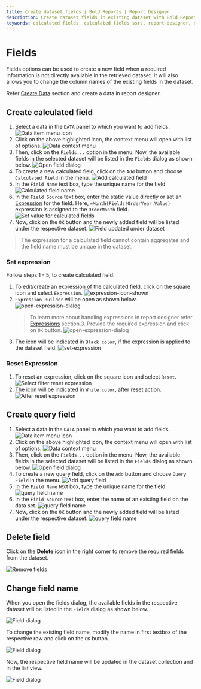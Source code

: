 ```yaml
---
title: Create dataset fields | Bold Reports | Report Designer
description: Create dataset fields in existing dataset with Bold Report Designer to create new values that do not exist in the data source.
keywords: calculated fields, calculated fields ssrs, report-designer, ssrs calculated fields, ssrs, reporting
---
```


# Fields

Fields options can be used to create a new field when a required information is not directly available in the retrieved dataset. It will also allows you to change the column names of the existing fields in the dataset.

Refer [Create Data](/designer-guide/report-designer/manage-data/dataset/create-an-embedded-dataset/#create-an-embedded-dataset) section and create a data in report designer.
## Create calculated field

1. Select a data in the `DATA` panel to which you want to add fields.
![Data item menu icon](/static/assets/on-premise/images/report-designer/manage-data/add-dataset-field/data-item-menu-icon.png)
2. Click on the above highlighted icon, the context menu will open with list of options.
![Data context menu](/static/assets/on-premise/images/report-designer/manage-data/add-dataset-field/context-menu.png)
3. Then, click on the `Fields...` option in the menu. Now, the available fields in the selected dataset will be listed in the `Fields` dialog as shown below.
![Open field dialog](/static/assets/on-premise/images/report-designer/manage-data/add-dataset-field/fields-dialog.png)
4. To create a new calculated field, click on the `Add` button and choose `Calculated Field` in the menu.
![Add calculated field](/static/assets/on-premise/images/report-designer/manage-data/add-dataset-field/type-of-fields-in-menu.png)
5. In the `Field Name` text box, type the unique name for the field.
![Calculated field name](/static/assets/on-premise/images/report-designer/manage-data/add-dataset-field/calculated-field-name.png)
6. In the `Field Source` text box, enter the static value directly or set an [Expression](/designer-guide/report-designer/compose-report/filter-data/#set-expression) for the field. Here, `=Month(Fields!OrderYear.Value)` expression is assigned to the `OrderMonth` field.
![Set value for calculated fields](/static/assets/on-premise/images/report-designer/manage-data/add-dataset-field/set-value-for-calculated-field.png)
7. Now, click on the `OK` button and the newly added field will be listed under the respective dataset.
![Field updated under dataset](/static/assets/on-premise/images/report-designer/manage-data/add-dataset-field/add-field-list-view.png)

> The expression for a calculated field cannot contain aggregates and the field name must be unique in the dataset.

### Set expression

Follow steps 1 - 5, to create calculated field.

1. To edit/create an expression of the calculated field, click on the square icon and select `Expression`.
![expression-icon-shown](/static/assets/on-premise/images/report-designer/manage-data/add-dataset-field/expression-menu.png)
2. `Expression Builder` will be open as shown below.
![open-expression-dialog](/static/assets/on-premise/images/report-designer/manage-data/add-dataset-field/expression-builder.png)
   > To learn more about handling expressions in report designer refer [Expressions](/designer-guide/report-designer/compose-report/expressions/) section.3. Provide the required expression and click on `OK` button.
![open-expression-dialog](/static/assets/on-premise/images/report-designer/manage-data/add-dataset-field/set-expression.png)
4. The icon will be indicated in `Black color`, if the expression is applied to the dataset field.
![set-expression](/static/assets/on-premise/images/report-designer/manage-data/add-dataset-field/set-expression-indication.png)

### Reset Expression

1. To reset an expression, click on the square icon and select `Reset`.
![Select filter reset expression](/static/assets/on-premise/images/report-designer/manage-data/add-dataset-field/reset-expression.png)
2. The icon will be indicated in `White color`, after reset action.
![After reset expression](/static/assets/on-premise/images/report-designer/manage-data/add-dataset-field/reset-expression-indication.png)

## Create query field

1. Select a data in the `DATA` panel to which you want to add fields.
![Data item menu icon](/static/assets/on-premise/images/report-designer/manage-data/add-dataset-field/data-item-menu-icon.png)
2. Click on the above highlighted icon, the context menu will open with list of options.
![Data context menu](/static/assets/on-premise/images/report-designer/manage-data/add-dataset-field/context-menu.png)
3. Then, click on the `Fields...` option in the menu. Now, the available fields in the selected dataset will be listed in the `Fields` dialog as shown below.
![Open field dialog](/static/assets/on-premise/images/report-designer/manage-data/add-dataset-field/fields-dialog.png)
4. To create a new query field, click on the `Add` button and choose `Query Field` in the menu.
![Add query field](/static/assets/on-premise/images/report-designer/manage-data/add-dataset-field/add-query-field.png)
5. In the `Field Name` text box, type the unique name for the field.
![query field name](/static/assets/on-premise/images/report-designer/manage-data/add-dataset-field/query-field-name.png)
6. In the `Field Source` text box, enter the name of an existing field on the data set.
![query field name](/static/assets/on-premise/images/report-designer/manage-data/add-dataset-field/query-field-source.png)
7. Now, click on the `OK` button and the newly added field will be listed under the respective dataset.
![query field name](/static/assets/on-premise/images/report-designer/manage-data/add-dataset-field/add-query-field-list-view.png)

## Delete field

Click on the **Delete** icon in the right corner to remove the required fields from the dataset.

![Remove fields](/static/assets/on-premise/images/report-designer/manage-data/add-dataset-field/delete-a-field.png)

## Change field name

When you open the fields dialog, the available fields in the respective dataset will be listed in the `Fields` dialog as shown below.

![Field dialog](/static/assets/on-premise/images/report-designer/manage-data/add-dataset-field/fields-dialog.png)

To change the existing field name, modify the name in first textbox of the respective row and click on the `OK` button.

![Field dialog](/static/assets/on-premise/images/report-designer/manage-data/add-dataset-field/change-column-name.png)

Now, the respective field name will be updated in the dataset collection and in the list view.

![Field dialog](/static/assets/on-premise/images/report-designer/manage-data/add-dataset-field/change-column-name-list-view.png)
